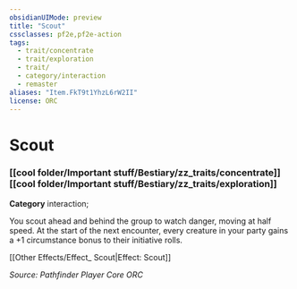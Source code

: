 ```yaml
---
obsidianUIMode: preview
title: "Scout"
cssclasses: pf2e,pf2e-action
tags:
  - trait/concentrate
  - trait/exploration
  - trait/
  - category/interaction
  - remaster
aliases: "Item.FkT9t1YhzL6rW2II"
license: ORC
---
```

# Scout

### [[cool folder/Important stuff/Bestiary/zz_traits/concentrate]][[cool folder/Important stuff/Bestiary/zz_traits/exploration]]

**Category** interaction; 




You scout ahead and behind the group to watch danger, moving at half speed. At the start of the next encounter, every creature in your party gains a +1 circumstance bonus to their initiative rolls.

[[Other Effects/Effect_ Scout|Effect: Scout]]

*Source: Pathfinder Player Core*
*ORC*